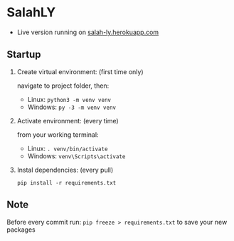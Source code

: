 # SalahLY
* Live version running on [salah-ly.herokuapp.com](https://salah-ly.herokuapp.com)

## Startup

1. Create virtual environment: (first time only)

    navigate to project folder, then:

    * Linux:  `python3 -m venv venv`
    * Windows:  `py -3 -m venv venv`

2. Activate environment: (every time)

    from your working terminal:

    * Linux:  `. venv/bin/activate`
    * Windows:  `venv\Scripts\activate`

3. Instal dependencies: (every pull)

    ```
    pip install -r requirements.txt
    ```

## Note
Before every commit run: `pip freeze > requirements.txt` to save your new packages